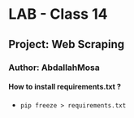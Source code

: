 # LAB - Class 14
## Project: Web Scraping 
### Author: AbdallahMosa
#### How to install requirements.txt ? 
- `pip freeze > requirements.txt`